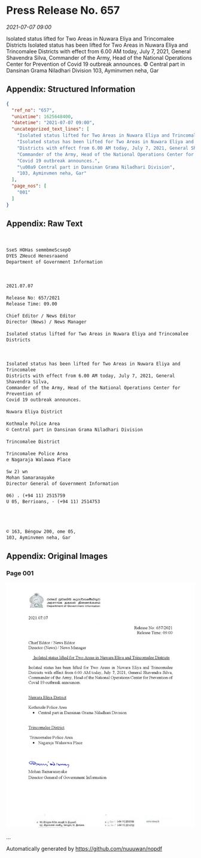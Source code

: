 
# Press Release No. 657
*2021-07-07 09:00*


Isolated status lifted for Two Areas in Nuwara Eliya and Trincomalee Districts
Isolated status has been lifted for Two Areas in Nuwara Eliya and Trincomalee
Districts with effect from 6.00 AM today, July 7, 2021, General Shavendra Silva,
Commander of the Army, Head of the National Operations Center for Prevention of
Covid 19 outbreak announces.
© Central part in Dansinan Grama Niladhari Division
103, Ayminvmen neha, Gar

## Appendix: Structured Information
```json
{
  "ref_no": "657",
  "unixtime": 1625648400,
  "datetime": "2021-07-07 09:00",
  "uncategorized_text_lines": [
    "Isolated status lifted for Two Areas in Nuwara Eliya and Trincomalee Districts",
    "Isolated status has been lifted for Two Areas in Nuwara Eliya and Trincomalee",
    "Districts with effect from 6.00 AM today, July 7, 2021, General Shavendra Silva,",
    "Commander of the Army, Head of the National Operations Center for Prevention of",
    "Covid 19 outbreak announces.",
    "\u00a9 Central part in Dansinan Grama Niladhari Division",
    "103, Ayminvmen neha, Gar"
  ],
  "page_nos": [
    "001"
  ]
}
```

## Appendix: Raw Text
```text
 

SseS HOHas semmbmeScsepO
DYES ZHeucd Henesraaend
Department of Government Information

 

2021.07.07

Release No: 657/2021
Release Time: 09.00

Chief Editor / News Editor
Director (News) / News Manager

Isolated status lifted for Two Areas in Nuwara Eliya and Trincomalee Districts

 

Isolated status has been lifted for Two Areas in Nuwara Eliya and Trincomalee
Districts with effect from 6.00 AM today, July 7, 2021, General Shavendra Silva,
Commander of the Army, Head of the National Operations Center for Prevention of
Covid 19 outbreak announces.

Nuwara Eliya District

Kothmale Police Area
© Central part in Dansinan Grama Niladhari Division

Trincomalee District

Trincomalee Police Area
e Nagaraja Walawwa Place

Sw 2) wn
Mohan Samaranayake
Director General of Government Information

06) . (+94 11) 2515759
U 05, Berrioans, - (+94 11) 2514753

  
 

© 163, Béngow 200, ome 05,
103, Ayminvmen neha, Gar

```

## Appendix: Original Images

### Page 001

![page_no](https://raw.githubusercontent.com/nuuuwan/nopdf_data/main/nopdf.dgigovlk.ref657.page001.jpeg)
        

...

Automatically generated by https://github.com/nuuuwan/nopdf

    
    